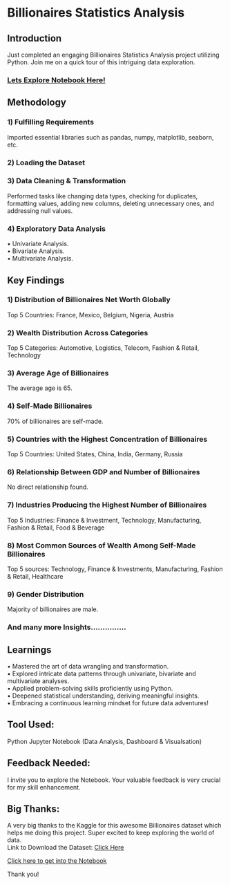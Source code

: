 
# Billionaires Statistics Analysis

## Introduction
Just completed an engaging Billionaires Statistics Analysis project utilizing Python. Join me on a quick tour of this intriguing data exploration.

### [Lets Explore Notebook Here!](https://github.com/Hasan013/Data-Analysis-Python/blob/main/Billionaires%20Statistics%20Analysis/Notebook/Billionaires%20Statistics.ipynb)

## Methodology 
### 1) Fulfilling Requirements 
Imported essential libraries such as pandas, numpy, matplotlib, seaborn, etc.
### 2) Loading the Dataset 
### 3) Data Cleaning & Transformation 
Performed tasks like changing data types, checking for duplicates, formatting values, adding new columns, deleting unnecessary ones, and addressing null values.
### 4) Exploratory Data Analysis 
•	Univariate Analysis.<br>
•	Bivariate Analysis.<br>
•	Multivariate Analysis.

## Key Findings 
### 1) Distribution of Billionaires Net Worth Globally 
Top 5 Countries: France, Mexico, Belgium, Nigeria, Austria

### 2) Wealth Distribution Across Categories 
Top 5 Categories: Automotive, Logistics, Telecom, Fashion & Retail, Technology

### 3) Average Age of Billionaires 
The average age is 65.

### 4) Self-Made Billionaires 
70% of billionaires are self-made.

### 5) Countries with the Highest Concentration of Billionaires 
Top 5 Countries: United States, China, India, Germany, Russia

### 6) Relationship Between GDP and Number of Billionaires 
No direct relationship found.

### 7) Industries Producing the Highest Number of Billionaires 
Top 5 Industries: Finance & Investment, Technology, Manufacturing, Fashion & Retail, Food & Beverage

### 8) Most Common Sources of Wealth Among Self-Made Billionaires 
Top 5 sources: Technology, Finance & Investments, Manufacturing, Fashion & Retail, Healthcare

### 9) Gender Distribution 
Majority of billionaires are male.

### And many more Insights……………

## Learnings 
•	Mastered the art of data wrangling and transformation.<br>
•	Explored intricate data patterns through univariate, bivariate and multivariate analyses.<br>
•	Applied problem-solving skills proficiently using Python.<br>
•	Deepened statistical understanding, deriving meaningful insights.<br>
•	Embracing a continuous learning mindset for future data adventures! 

## Tool Used:
Python Jupyter Notebook (Data Analysis, Dashboard & Visualsation)

## Feedback Needed:
I invite you to explore the Notebook. Your valuable feedback is very crucial for my skill enhancement.

## Big Thanks: 
A very big thanks to the Kaggle for this awesome Billionaires dataset which helps me doing this project. Super excited to keep exploring the world of data.  <br>
Link to Download the Dataset: 
[Click Here](https://www.kaggle.com/datasets/nelgiriyewithana/billionaires-statistics-dataset/download?datasetVersionNumber=1)

[Click here to get into the Notebook](https://github.com/Hasan013/Data-Analysis-Python/blob/main/Billionaires%20Statistics%20Analysis/Notebook/Billionaires%20Statistics.ipynb)

Thank you! 

